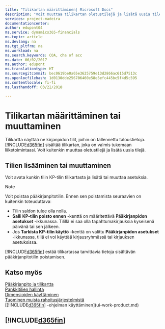 ```yaml
---
title: "Tilikartan määrittäminen| Microsoft Docs"
description: "Voit muuttaa tilikartan oletustilejä ja lisätä uusia tilejä."
services: project-madeira
documentationcenter: 
author: edupont04
ms.service: dynamics365-financials
ms.topic: article
ms.devlang: na
ms.tgt_pltfrm: na
ms.workload: na
ms.search.keywords: COA, cha of acc
ms.date: 06/02/2017
ms.author: edupont
ms.translationtype: HT
ms.sourcegitcommit: bec0619be0a65e3625759e13d2866ac615d7513c
ms.openlocfilehash: 1d0130dde256706460e58e5efc445bc5f4d5c595
ms.contentlocale: fi-fi
ms.lasthandoff: 03/22/2018

---
```

# <a name="setting-up-or-changing-the-chart-of-accounts"></a>Tilikartan määrittäminen tai muuttaminen
Tilikartta näyttää ne kirjanpidon tilit, joihin on tallennettu taloustietoja. [!INCLUDE[d365fin](includes/d365fin_md.md)] sisältää tilikartan, joka on valmis tukemaan liiketoimintaasi.
Voit kuitenkin muuttaa oletustilejä ja lisätä uusia tilejä.  

## <a name="adding-or-changing-accounts"></a>Tilien lisääminen tai muuttaminen
Voit avata kunkin tilin KP-tilin tilikartasta ja lisätä tai muuttaa asetuksia.

> [!NOTE]  
>   Voit poistaa pääkirjanpitotilin. Ennen sen poistamista seuraavien on kuitenkin toteuduttava:  

* Tilin saldon tulee olla nolla.  
* **Salli KP-tilin poisto ennen** -kenttä on määritettävä **Pääkirjanpidon asetukset** -ikkunassa. Tilillä ei saa olla tapahtumakirjauksia kyseisenä päivänä tai sen jälkeen.  
* Jos **Tarkista KP-tilin käyttö** -kenttä on valittu **Pääkirjanpidon asetukset** -ikkunassa, tiliä ei voi käyttää kirjausryhmässä tai kirjauksen asetuksissa.  

[!INCLUDE[d365fin](includes/d365fin_md.md)] estää tilikartassa tarvittavia tietoja sisältävän pääkirjanpitotilin poistamisen.  

## <a name="see-also"></a>Katso myös
[Pääkirjanpito ja tilikartta](finance-general-ledger.md)  
[Pankkitilien hallinta](bank-manage-bank-accounts.md)  
[Dimensioiden käyttäminen](finance-dimensions.md)  
[Tuominen muista rahoitusjärjestelmistä](upload-data.md)  
[[!INCLUDE[d365fin](includes/d365fin_md.md)] -ohjelman käyttäminen](ui-work-product.md)  

## [!INCLUDE[d365fin](includes/free_trial_md.md)]

